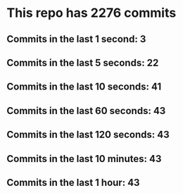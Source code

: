# This repo has 2276 commits

## Commits in the last 1 second: 3
## Commits in the last 5 seconds: 22
## Commits in the last 10 seconds: 41
## Commits in the last 60 seconds: 43
## Commits in the last 120 seconds: 43
## Commits in the last 10 minutes: 43
## Commits in the last 1 hour: 43
